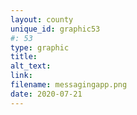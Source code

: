 ```yaml
---
layout: county 
unique_id: graphic53
#: 53
type: graphic
title: 
alt_text: 
link: 
filename: messagingapp.png
date: 2020-07-21
---
```


